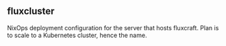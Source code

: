 

## fluxcluster

NixOps deployment configuration for the server that hosts fluxcraft. Plan is to scale to a Kubernetes cluster, hence the name. 
